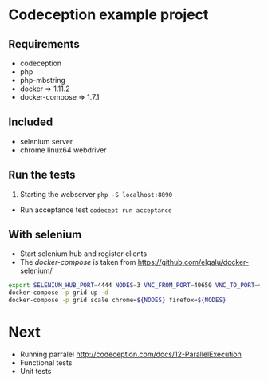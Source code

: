 # Codeception example project

## Requirements

- codeception
- php
- php-mbstring
- docker => 1.11.2
- docker-compose => 1.7.1

## Included

- selenium server
- chrome linux64 webdriver

## Run the tests

1. Starting the webserver ``php -S localhost:8090``
- Run acceptance test ``codecept run acceptance``

## With selenium

- Start selenium hub and register clients
- The _docker-compose_ is taken from https://github.com/elgalu/docker-selenium/

````bash
export SELENIUM_HUB_PORT=4444 NODES=3 VNC_FROM_PORT=40650 VNC_TO_PORT=40700 VIDEO=false
docker-compose -p grid up -d
docker-compose -p grid scale chrome=${NODES} firefox=${NODES}
````

# Next

- Running parralel http://codeception.com/docs/12-ParallelExecution
- Functional tests
- Unit tests
